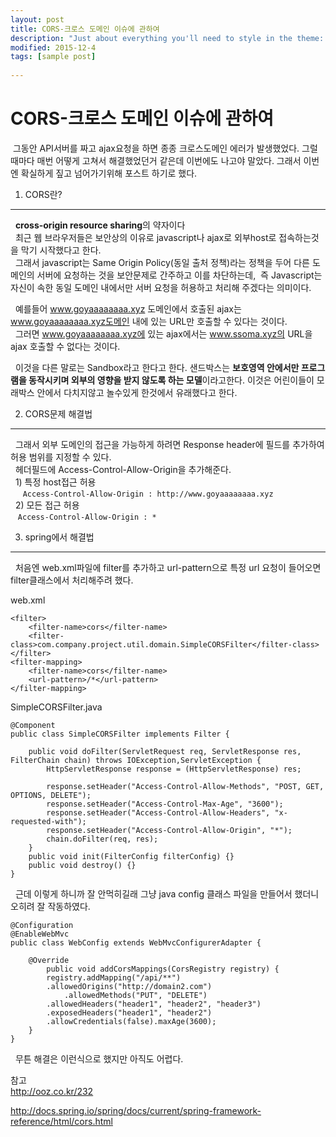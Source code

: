 ```yaml
---
layout: post
title: CORS-크로스 도메인 이슈에 관하여
description: "Just about everything you'll need to style in the theme: headings, paragraphs, blockquotes, tables, code blocks, and more."
modified: 2015-12-4
tags: [sample post]
  
---
```




  CORS-크로스 도메인 이슈에 관하여
  ====

&nbsp;그동안 API서버를 짜고 ajax요청을 하면 종종 크로스도메인 에러가 발생했었다. 그럴때마다 매번 어떻게 고쳐서 해결했었던거 같은데 이번에도 나고야 말았다. 그래서 이번엔 확실하게 짚고 넘어가기위해 포스트 하기로 했다.  
 


  
   
      
1. CORS란?
-----
&nbsp;&nbsp;**cross-origin resource sharing**의 약자이다  
&nbsp;&nbsp;최근 웹 브라우저들은 보안상의 이유로 javascript나 ajax로 외부host로 접속하는것을 막기 시작했다고 한다.  
&nbsp;&nbsp;그래서 javascript는 Same Origin Policy(동일 출처 정책)라는 정책을 두어 다른 도메인의 서버에 요청하는 것을 보안문제로 간주하고 이를 차단하는데,&nbsp;&nbsp;즉 Javascript는 자신이 속한 동일 도메인 내에서만 서버 요청을 허용하고 처리해 주겠다는 의미이다.
    
&nbsp;&nbsp;예를들어 www.goyaaaaaaaa.xyz 도메인에서 호출된 ajax는 www.goyaaaaaaaa.xyz도메인 내에 있는 URL만 호출할 수 있다는 것이다.  
&nbsp;&nbsp;그러면 www.goyaaaaaaaa.xyz에 있는 ajax에서는 www.ssoma.xyz의 URL을 ajax 호출할 수 없다는 것이다.
  
&nbsp;&nbsp;이것을 다른 말로는 Sandbox라고 한다고 한다. 샌드박스는 **보호영역 안에서만 프로그램을 동작시키며 외부의 영향을 받지 않도록 하는 모델**이라고한다. 이것은 어린이들이 모래박스 안에서 다치지않고 놀수있게 한것에서 유래했다고 한다.


2. CORS문제 해결법  
-----
&nbsp;&nbsp;그래서 외부 도메인의 접근을 가능하게 하려면 Response header에 필드를 추가하여 허용 범위를 지정할 수 있다.  
&nbsp;&nbsp;헤더필드에 Access-Control-Allow-Origin을 추가해준다.  
&nbsp;&nbsp;1) 특정 host접근 허용  
&nbsp;&nbsp;&nbsp;&nbsp;    `Access-Control-Allow-Origin : http://www.goyaaaaaaaa.xyz`  
&nbsp;&nbsp;2) 모든 접근 허용  
&nbsp;&nbsp;    `Access-Control-Allow-Origin : *`  

3. spring에서 해결법  
----- 
&nbsp;&nbsp;처음엔 web.xml파일에 filter를 추가하고 url-pattern으로 특정 url 요청이 들어오면 filter클래스에서 처리해주려 했다.
    
  web.xml


    <filter>
        <filter-name>cors</filter-name>
        <filter-class>com.company.project.util.domain.SimpleCORSFilter</filter-class>
    </filter>
    <filter-mapping>
        <filter-name>cors</filter-name>
        <url-pattern>/*</url-pattern>
    </filter-mapping>
  
  SimpleCORSFilter.java 

    @Component
    public class SimpleCORSFilter implements Filter {
 
        public void doFilter(ServletRequest req, ServletResponse res, FilterChain chain) throws IOException,ServletException {
            HttpServletResponse response = (HttpServletResponse) res;

            response.setHeader("Access-Control-Allow-Methods", "POST, GET, OPTIONS, DELETE");
            response.setHeader("Access-Control-Max-Age", "3600");
            response.setHeader("Access-Control-Allow-Headers", "x-requested-with");
            response.setHeader("Access-Control-Allow-Origin", "*");
            chain.doFilter(req, res);
        }
        public void init(FilterConfig filterConfig) {}
        public void destroy() {}
    }



&nbsp;&nbsp;근데 이렇게 하니까 잘 안먹히길래 그냥 java config 클래스 파일을 만들어서 했더니 오히려 잘 작동하였다.  



    @Configuration
    @EnableWebMvc
    public class WebConfig extends WebMvcConfigurerAdapter {

	    @Override
            public void addCorsMappings(CorsRegistry registry) {
	        registry.addMapping("/api/**")
		    .allowedOrigins("http://domain2.com")
	            .allowedMethods("PUT", "DELETE")
		    .allowedHeaders("header1", "header2", "header3")
		    .exposedHeaders("header1", "header2")
		    .allowCredentials(false).maxAge(3600);
	    }
    }



&nbsp;&nbsp;무튼 해결은 이런식으로 했지만 아직도 어렵다.

  
참고  
<http://ooz.co.kr/232>

<http://docs.spring.io/spring/docs/current/spring-framework-reference/html/cors.html>  


